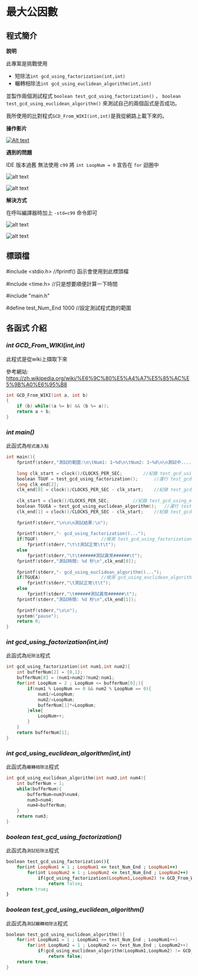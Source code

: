 # 最大公因數

## 程式簡介

 **說明**

 此專案是挑戰使用 
 * 短除法`int gcd_using_factorization(int,int)` 
 * 輾轉相除法`int gcd_using_euclidean_algorithm(int,int)` 
 
 並製作兩個測試程式 `boolean test_gcd_using_factorization()` 、 `boolean test_gcd_using_euclidean_algorithm()` 來測試自己的兩個函式是否成功。
 
 我所使用的比對程式`GCD_From_WIKI(int,int)`是我從網路上載下來的。

**操作影片**

 [![Alt text](https://img.youtube.com/vi/zlT-50VEYGQ/0.jpg)](https://www.youtube.com/watch?v=zlT-50VEYGQ)

**遇到的問題**

 IDE 版本過舊 無法使用 `c99` 將 `int LoopNum = 0` 宣告在 `for` 迴圈中
 
 ![alt text](https://github.com/0obriano0/GCD_Test/blob/master/IDE_Error_C99/error_C99-2.jpg)
 
 ![alt text](https://github.com/0obriano0/GCD_Test/blob/master/IDE_Error_C99/error_C99-1.jpg)
 
**解決方式**

 在呼叫編譯器時加上 `-std=c99` 命令即可
 
 ![alt text](https://github.com/0obriano0/GCD_Test/blob/master/IDE_Error_C99/error_C99-3.jpg)
 
 ![alt text](https://github.com/0obriano0/GCD_Test/blob/master/IDE_Error_C99/error_C99-4.jpg)

## 標頭檔

#include <stdio.h> 		//fprintf() 函示會使用到此標頭檔 

#include <time.h> 		//只是想要順便計算一下時間 

#include "main.h"

#define test_Num_End 1000 	//設定測試程式跑的範圍

## 各函式 介紹

### *int GCD_From_WIKI(int,int)*

 此程式是從wiki上擷取下來
 
 參考網站: https://zh.wikipedia.org/wiki/%E6%9C%80%E5%A4%A7%E5%85%AC%E5%9B%A0%E6%95%B8

```c
int GCD_From_WIKI(int a, int b)
{
	if (b) while((a %= b) && (b %= a));
	return a + b;
}
```

### *int main()*

 此函式為`程式進入點`

```c
int main(){
	fprintf(stderr,"測試的範圍:\n\tNum1: 1~%d\n\tNum2: 1~%d\n\n測試中....",test_Num_End,test_Num_End);
	
	long clk_start = clock()/CLOCKS_PER_SEC; 		//紀錄 test_gcd_using_factorization() 運行前的時間
	boolean TGUF = test_gcd_using_factorization();		//運行 test_gcd_using_factorization()
	long clk_end[2];						
	clk_end[0] = clock()/CLOCKS_PER_SEC - clk_start;	//紀錄 test_gcd_using_factorization() 運行的時間
	
	clk_start = clock()/CLOCKS_PER_SEC;			//紀錄 test_gcd_using_euclidean_algorithm() 運行前的時間
	boolean TGUEA = test_gcd_using_euclidean_algorithm();	//運行 test_gcd_using_euclidean_algorithm()
	clk_end[1] = clock()/CLOCKS_PER_SEC - clk_start;	//紀錄 test_gcd_using_euclidean_algorithm() 運行的時間
	
	fprintf(stderr,"\n\n\n測試結果:\n");
	
	fprintf(stderr,"- gcd_using_factorization()...");	
	if(TGUF)						//檢測 test_gcd_using_factorization() 的回傳值(TGUF) 假如函式沒問題就回傳 true  假如函式沒問題就回傳 false
		fprintf(stderr,"\t\t測試正常\t\t");
	else
		fprintf(stderr,"\t\t######測試異常######\t");
	fprintf(stderr,"測試時間: %d 秒\n",clk_end[0]);
	
	fprintf(stderr,"- gcd_using_euclidean_algorithm()...");
	if(TGUEA)						//檢測 gcd_using_euclidean_algorithm() 的回傳值(TGUEA) 假如函式沒問題就回傳 true  假如函式沒問題就回傳 false
		fprintf(stderr,"\t測試正常\t\t");
	else
		fprintf(stderr,"\t######測試異常######\t");
	fprintf(stderr,"測試時間: %d 秒\n",clk_end[1]);
	
	fprintf(stderr,"\n\n");
	system("pause");
	return 0;
}
```

### *int gcd_using_factorization(int,int)*

 此函式為`短除法`程式

```c
int gcd_using_factorization(int num1,int num2){
	int bufferNum[2] = {0,1};
	bufferNum[0] = (num1>num2)?num2:num1;
	for(int LoopNum = 2 ; LoopNum <= bufferNum[0];){
		if(num1 % LoopNum == 0 && num2 % LoopNum == 0){
			num1/=LoopNum;
			num2/=LoopNum;
			bufferNum[1]*=LoopNum;
		}else{
			LoopNum++;
		}
	}
	return bufferNum[1];
}
```

### *int gcd_using_euclidean_algorithm(int,int)*

 此函式為`輾轉相除法`程式
 
```c
int gcd_using_euclidean_algorithm(int num3,int num4){
	int bufferNum = 1;
	while(bufferNum){
		bufferNum=num3%num4;
        num3=num4;
        num4=bufferNum;
	}
	return num3;
}
```

### *boolean test_gcd_using_factorization()*

 此函式為`測試短除法`程式

```ruby
boolean test_gcd_using_factorization(){
	for(int LoopNum1 = 1 ; LoopNum1 <= test_Num_End ; LoopNum1++)
		for(int LoopNum2 = 1 ; LoopNum2 <= test_Num_End ; LoopNum2++)
			if(gcd_using_factorization(LoopNum1,LoopNum2) != GCD_From_WIKI(LoopNum1,LoopNum2))
				return false;
	return true;
}
```

### *boolean test_gcd_using_euclidean_algorithm()*

 此函式為`測試輾轉相除法`程式
 
```c
boolean test_gcd_using_euclidean_algorithm(){
	for(int LoopNum1 = 1 ; LoopNum1 <= test_Num_End ; LoopNum1++)
		for(int LoopNum2 = 1 ; LoopNum2 <= test_Num_End ; LoopNum2++)
			if(gcd_using_euclidean_algorithm(LoopNum1,LoopNum2) != GCD_From_WIKI(LoopNum1,LoopNum2))
				return false;
	return true;
}
```
